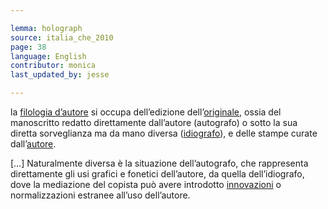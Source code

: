 ```yaml
---

lemma: holograph
source: italia_che_2010
page: 38
language: English
contributor: monica
last_updated_by: jesse

---
```


la [filologia d’autore](filologiaDAutore.html) si occupa dell’edizione dell’[originale](original.html), ossia del manoscritto redatto direttamente dall’autore (autografo) o sotto la sua diretta sorveglianza ma da mano diversa ([idiografo](idiograph.html)), e delle stampe curate dall’[autore](author.html).

[…] Naturalmente diversa è la situazione dell’autografo, che rappresenta direttamente gli usi grafici e fonetici dell’autore, da quella dell’idiografo, dove la mediazione del copista può avere introdotto [innovazioni](innovation.html) o normalizzazioni estranee all’uso dell’autore.
